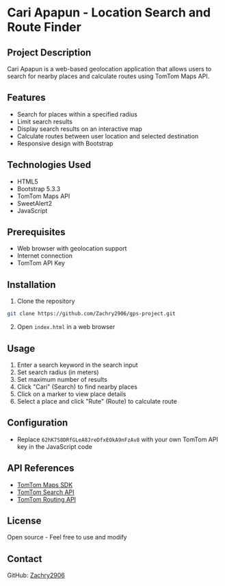 # Cari Apapun - Location Search and Route Finder

## Project Description

Cari Apapun is a web-based geolocation application that allows users to search for nearby places and calculate routes using TomTom Maps API.

## Features

- Search for places within a specified radius
- Limit search results
- Display search results on an interactive map
- Calculate routes between user location and selected destination
- Responsive design with Bootstrap

## Technologies Used

- HTML5
- Bootstrap 5.3.3
- TomTom Maps API
- SweetAlert2
- JavaScript

## Prerequisites

- Web browser with geolocation support
- Internet connection
- TomTom API Key

## Installation

1. Clone the repository
```bash
git clone https://github.com/Zachry2906/gps-project.git
```

2. Open `index.html` in a web browser

## Usage

1. Enter a search keyword in the search input
2. Set search radius (in meters)
3. Set maximum number of results
4. Click "Cari" (Search) to find nearby places
5. Click on a marker to view place details
6. Select a place and click "Rute" (Route) to calculate route

## Configuration

- Replace `62hK7S8DRfGLeA8JreDfxEOkA9nFzAv8` with your own TomTom API key in the JavaScript code

## API References

- [TomTom Maps SDK](https://developer.tomtom.com/maps-sdk-web-js)
- [TomTom Search API](https://developer.tomtom.com/search-api/search-api-documentation)
- [TomTom Routing API](https://developer.tomtom.com/routing-api/routing-api-documentation)

## License

Open source - Feel free to use and modify

## Contact

GitHub: [Zachry2906](https://github.com/Zachry2906)
